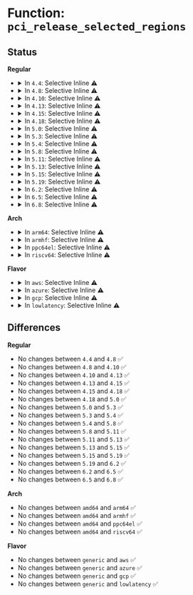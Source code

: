 # Function: <code>pci_release_selected_regions</code>

## Status
<b>Regular</b>
<ul>
<li>
<details>
<summary>In <code>4.4</code>: Selective Inline ⚠️</summary>

```c
void pci_release_selected_regions(struct pci_dev *pdev, int bars);
```

**Collision:** Unique Global

**Inline:** Selective

**Transformation:** False

**Instances:**

```
In drivers/pci/pci.c (ffffffff81434780)
Location: drivers/pci/pci.c:2917
Inline: True
Inline callers:
  - drivers/pci/pci.c:pci_release_regions
Direct callers:
  - lib/devres.c:pcim_iomap_regions_request_all
  - drivers/virtio/virtio_pci_modern.c:virtio_pci_modern_remove
```
**Symbols:**

```
ffffffff81434780-ffffffff814347bf: pci_release_selected_regions (STB_GLOBAL)
```
</details>
</li>
<li>
<details>
<summary>In <code>4.8</code>: Selective Inline ⚠️</summary>

```c
void pci_release_selected_regions(struct pci_dev *pdev, int bars);
```

**Collision:** Unique Global

**Inline:** Selective

**Transformation:** False

**Instances:**

```
In drivers/pci/pci.c (ffffffff81480151)
Location: drivers/pci/pci.c:3095
Inline: True
Inline callers:
  - drivers/pci/pci.c:pci_release_regions
Direct callers:
  - lib/devres.c:pcim_iomap_regions_request_all
  - drivers/virtio/virtio_pci_modern.c:virtio_pci_modern_remove
```
**Symbols:**

```
ffffffff81480100-ffffffff8148013f: pci_release_selected_regions (STB_GLOBAL)
```
</details>
</li>
<li>
<details>
<summary>In <code>4.10</code>: Selective Inline ⚠️</summary>

```c
void pci_release_selected_regions(struct pci_dev *pdev, int bars);
```

**Collision:** Unique Global

**Inline:** Selective

**Transformation:** False

**Instances:**

```
In drivers/pci/pci.c (ffffffff814a17a1)
Location: drivers/pci/pci.c:3133
Inline: True
Inline callers:
  - drivers/pci/pci.c:pci_release_regions
Direct callers:
  - lib/devres.c:pcim_iomap_regions_request_all
  - drivers/virtio/virtio_pci_modern.c:virtio_pci_modern_remove
```
**Symbols:**

```
ffffffff814a1750-ffffffff814a178f: pci_release_selected_regions (STB_GLOBAL)
```
</details>
</li>
<li>
<details>
<summary>In <code>4.13</code>: Selective Inline ⚠️</summary>

```c
void pci_release_selected_regions(struct pci_dev *pdev, int bars);
```

**Collision:** Unique Global

**Inline:** Selective

**Transformation:** False

**Instances:**

```
In drivers/pci/pci.c (ffffffff814ab331)
Location: drivers/pci/pci.c:3150
Inline: True
Inline callers:
  - drivers/pci/pci.c:pci_release_regions
Direct callers:
  - lib/devres.c:pcim_iomap_regions_request_all
  - drivers/virtio/virtio_pci_modern.c:virtio_pci_modern_remove
```
**Symbols:**

```
ffffffff814ab2e0-ffffffff814ab31f: pci_release_selected_regions (STB_GLOBAL)
```
</details>
</li>
<li>
<details>
<summary>In <code>4.15</code>: Selective Inline ⚠️</summary>

```c
void pci_release_selected_regions(struct pci_dev *pdev, int bars);
```

**Collision:** Unique Global

**Inline:** Selective

**Transformation:** False

**Instances:**

```
In drivers/pci/pci.c (ffffffff814ea551)
Location: drivers/pci/pci.c:3260
Inline: True
Inline callers:
  - drivers/pci/pci.c:pci_release_regions
Direct callers:
  - lib/devres.c:pcim_iomap_regions_request_all
  - drivers/virtio/virtio_pci_modern.c:virtio_pci_modern_remove
```
**Symbols:**

```
ffffffff814ea500-ffffffff814ea53f: pci_release_selected_regions (STB_GLOBAL)
```
</details>
</li>
<li>
<details>
<summary>In <code>4.18</code>: Selective Inline ⚠️</summary>

```c
void pci_release_selected_regions(struct pci_dev *pdev, int bars);
```

**Collision:** Unique Global

**Inline:** Selective

**Transformation:** False

**Instances:**

```
In drivers/pci/pci.c (ffffffff8151ac45)
Location: drivers/pci/pci.c:3406
Inline: True
Inline callers:
  - drivers/pci/pci.c:pci_release_regions
Direct callers:
  - lib/devres.c:pcim_iomap_regions_request_all
  - drivers/virtio/virtio_pci_modern.c:virtio_pci_modern_remove
```
**Symbols:**

```
ffffffff8151ac00-ffffffff8151ac3f: pci_release_selected_regions (STB_GLOBAL)
```
</details>
</li>
<li>
<details>
<summary>In <code>5.0</code>: Selective Inline ⚠️</summary>

```c
void pci_release_selected_regions(struct pci_dev *pdev, int bars);
```

**Collision:** Unique Global

**Inline:** Selective

**Transformation:** False

**Instances:**

```
In drivers/pci/pci.c (ffffffff815309a5)
Location: drivers/pci/pci.c:3671
Inline: True
Inline callers:
  - drivers/pci/pci.c:pci_release_regions
Direct callers:
  - lib/devres.c:pcim_iomap_regions_request_all
  - drivers/virtio/virtio_pci_modern.c:virtio_pci_modern_remove
```
**Symbols:**

```
ffffffff81530960-ffffffff8153099f: pci_release_selected_regions (STB_GLOBAL)
```
</details>
</li>
<li>
<details>
<summary>In <code>5.3</code>: Selective Inline ⚠️</summary>

```c
void pci_release_selected_regions(struct pci_dev *pdev, int bars);
```

**Collision:** Unique Global

**Inline:** Selective

**Transformation:** False

**Instances:**

```
In drivers/pci/pci.c (ffffffff81560325)
Location: drivers/pci/pci.c:3767
Inline: True
Inline callers:
  - drivers/pci/pci.c:pci_release_regions
Direct callers:
  - lib/devres.c:pcim_iomap_regions_request_all
  - drivers/virtio/virtio_pci_modern.c:virtio_pci_modern_remove
```
**Symbols:**

```
ffffffff815602e0-ffffffff8156031f: pci_release_selected_regions (STB_GLOBAL)
```
</details>
</li>
<li>
<details>
<summary>In <code>5.4</code>: Selective Inline ⚠️</summary>

```c
void pci_release_selected_regions(struct pci_dev *pdev, int bars);
```

**Collision:** Unique Global

**Inline:** Selective

**Transformation:** False

**Instances:**

```
In drivers/pci/pci.c (ffffffff81581445)
Location: drivers/pci/pci.c:3763
Inline: True
Inline callers:
  - drivers/pci/pci.c:pci_release_regions
Direct callers:
  - lib/devres.c:pcim_iomap_regions_request_all
  - drivers/virtio/virtio_pci_modern.c:virtio_pci_modern_remove
  - drivers/vfio/pci/vfio_pci.c:vfio_pci_mmap
  - drivers/vfio/pci/vfio_pci.c:vfio_pci_disable
  - drivers/vfio/pci/vfio_pci_rdwr.c:vfio_pci_setup_barmap
```
**Symbols:**

```
ffffffff81581400-ffffffff8158143f: pci_release_selected_regions (STB_GLOBAL)
```
</details>
</li>
<li>
<details>
<summary>In <code>5.8</code>: Selective Inline ⚠️</summary>

```c
void pci_release_selected_regions(struct pci_dev *pdev, int bars);
```

**Collision:** Unique Global

**Inline:** Selective

**Transformation:** False

**Instances:**

```
In drivers/pci/pci.c (ffffffff81627815)
Location: drivers/pci/pci.c:3833
Inline: True
Inline callers:
  - drivers/pci/pci.c:pci_release_regions
Direct callers:
  - lib/devres.c:pcim_iomap_regions_request_all
  - drivers/virtio/virtio_pci_modern.c:virtio_pci_modern_remove
  - drivers/vfio/pci/vfio_pci.c:vfio_pci_mmap
  - drivers/vfio/pci/vfio_pci.c:vfio_pci_disable
  - drivers/vfio/pci/vfio_pci_rdwr.c:vfio_pci_setup_barmap
```
**Symbols:**

```
ffffffff816276d0-ffffffff8162770f: pci_release_selected_regions (STB_GLOBAL)
```
</details>
</li>
<li>
<details>
<summary>In <code>5.11</code>: Selective Inline ⚠️</summary>

```c
void pci_release_selected_regions(struct pci_dev *pdev, int bars);
```

**Collision:** Unique Global

**Inline:** Selective

**Transformation:** False

**Instances:**

```
In drivers/pci/pci.c (ffffffff8164d4be)
Location: drivers/pci/pci.c:3897
Inline: True
Inline callers:
  - drivers/pci/pci.c:pci_release_regions
Direct callers:
  - lib/devres.c:pcim_iomap_regions_request_all
  - drivers/virtio/virtio_pci_modern.c:virtio_pci_modern_remove
  - drivers/vfio/pci/vfio_pci.c:vfio_pci_mmap
  - drivers/vfio/pci/vfio_pci.c:vfio_pci_disable
  - drivers/vfio/pci/vfio_pci_rdwr.c:vfio_pci_setup_barmap
```
**Symbols:**

```
ffffffff8164d370-ffffffff8164d3af: pci_release_selected_regions (STB_GLOBAL)
```
</details>
</li>
<li>
<details>
<summary>In <code>5.13</code>: Selective Inline ⚠️</summary>

```c
void pci_release_selected_regions(struct pci_dev *pdev, int bars);
```

**Collision:** Unique Global

**Inline:** Selective

**Transformation:** False

**Instances:**

```
In drivers/pci/pci.c (ffffffff8162fd9e)
Location: drivers/pci/pci.c:3928
Inline: True
Inline callers:
  - drivers/pci/pci.c:pci_release_regions
Direct callers:
  - lib/devres.c:pcim_iomap_regions_request_all
  - drivers/virtio/virtio_pci_modern_dev.c:vp_modern_remove
  - drivers/vfio/pci/vfio_pci.c:vfio_pci_mmap
  - drivers/vfio/pci/vfio_pci.c:vfio_pci_disable
  - drivers/vfio/pci/vfio_pci_rdwr.c:vfio_pci_setup_barmap
```
**Symbols:**

```
ffffffff8162fc50-ffffffff8162fc8f: pci_release_selected_regions (STB_GLOBAL)
```
</details>
</li>
<li>
<details>
<summary>In <code>5.15</code>: Selective Inline ⚠️</summary>

```c
void pci_release_selected_regions(struct pci_dev *pdev, int bars);
```

**Collision:** Unique Global

**Inline:** Selective

**Transformation:** False

**Instances:**

```
In drivers/pci/pci.c (ffffffff8169fa7e)
Location: drivers/pci/pci.c:3978
Inline: True
Inline callers:
  - drivers/pci/pci.c:pci_release_regions
Direct callers:
  - lib/devres.c:pcim_iomap_regions_request_all
  - drivers/virtio/virtio_pci_modern_dev.c:vp_modern_remove
  - drivers/vfio/pci/vfio_pci_core.c:vfio_pci_core_mmap
  - drivers/vfio/pci/vfio_pci_core.c:vfio_pci_core_disable
  - drivers/vfio/pci/vfio_pci_rdwr.c:vfio_pci_setup_barmap
```
**Symbols:**

```
ffffffff8169f930-ffffffff8169f96f: pci_release_selected_regions (STB_GLOBAL)
```
</details>
</li>
<li>
<details>
<summary>In <code>5.19</code>: Selective Inline ⚠️</summary>

```c
void pci_release_selected_regions(struct pci_dev *pdev, int bars);
```

**Collision:** Unique Global

**Inline:** Selective

**Transformation:** False

**Instances:**

```
In drivers/pci/pci.c (ffffffff817c153e)
Location: drivers/pci/pci.c:4072
Inline: True
Inline callers:
  - drivers/pci/pci.c:pci_release_regions
Direct callers:
  - lib/devres.c:pcim_iomap_regions_request_all
  - drivers/virtio/virtio_pci_modern_dev.c:vp_modern_remove
  - drivers/virtio/virtio_pci_modern_dev.c:vp_modern_probe
  - drivers/vfio/pci/vfio_pci_core.c:vfio_pci_core_mmap
  - drivers/vfio/pci/vfio_pci_core.c:vfio_pci_core_disable
  - drivers/vfio/pci/vfio_pci_rdwr.c:vfio_pci_setup_barmap
```
**Symbols:**

```
ffffffff817c13a0-ffffffff817c13e7: pci_release_selected_regions (STB_GLOBAL)
```
</details>
</li>
<li>
<details>
<summary>In <code>6.2</code>: Selective Inline ⚠️</summary>

```c
void pci_release_selected_regions(struct pci_dev *pdev, int bars);
```

**Collision:** Unique Global

**Inline:** Selective

**Transformation:** False

**Instances:**

```
In drivers/pci/pci.c (ffffffff818ddc9e)
Location: drivers/pci/pci.c:4015
Inline: True
Inline callers:
  - drivers/pci/pci.c:pci_release_regions
Direct callers:
  - lib/devres.c:pcim_iomap_regions_request_all
  - drivers/virtio/virtio_pci_modern_dev.c:vp_modern_remove
  - drivers/virtio/virtio_pci_modern_dev.c:vp_modern_probe
```
**Symbols:**

```
ffffffff818ddaa0-ffffffff818ddae7: pci_release_selected_regions (STB_GLOBAL)
```
</details>
</li>
<li>
<details>
<summary>In <code>6.5</code>: Selective Inline ⚠️</summary>

```c
void pci_release_selected_regions(struct pci_dev *pdev, int bars);
```

**Collision:** Unique Global

**Inline:** Selective

**Transformation:** False

**Instances:**

```
In drivers/pci/pci.c (ffffffff819210fe)
Location: drivers/pci/pci.c:4053
Inline: True
Inline callers:
  - drivers/pci/pci.c:pci_release_regions
Direct callers:
  - lib/devres.c:pcim_iomap_regions_request_all
  - drivers/virtio/virtio_pci_modern_dev.c:vp_modern_remove
  - drivers/virtio/virtio_pci_modern_dev.c:vp_modern_probe
```
**Symbols:**

```
ffffffff81920f00-ffffffff81920f47: pci_release_selected_regions (STB_GLOBAL)
```
</details>
</li>
<li>
<details>
<summary>In <code>6.8</code>: Selective Inline ⚠️</summary>

```c
void pci_release_selected_regions(struct pci_dev *pdev, int bars);
```

**Collision:** Unique Global

**Inline:** Selective

**Transformation:** False

**Instances:**

```
In drivers/pci/pci.c (ffffffff8196929e)
Location: drivers/pci/pci.c:4167
Inline: True
Inline callers:
  - drivers/pci/pci.c:pci_release_regions
Direct callers:
  - lib/devres.c:pcim_iomap_regions_request_all
  - drivers/virtio/virtio_pci_modern_dev.c:vp_modern_remove
  - drivers/virtio/virtio_pci_modern_dev.c:vp_modern_probe
```
**Symbols:**

```
ffffffff819690a0-ffffffff819690e7: pci_release_selected_regions (STB_GLOBAL)
```
</details>
</li>
</ul>
<b>Arch</b>
<ul>
<li>
<details>
<summary>In <code>arm64</code>: Selective Inline ⚠️</summary>

```c
void pci_release_selected_regions(struct pci_dev *pdev, int bars);
```

**Collision:** Unique Global

**Inline:** Selective

**Transformation:** False

**Instances:**

```
In drivers/pci/pci.c (ffff8000106e445c)
Location: drivers/pci/pci.c:3763
Inline: True
Inline callers:
  - drivers/pci/pci.c:pci_release_regions
Direct callers:
  - lib/devres.c:pcim_iomap_regions_request_all
  - drivers/virtio/virtio_pci_modern.c:virtio_pci_modern_remove
```
**Symbols:**

```
ffff8000106e43d0-ffff8000106e4434: pci_release_selected_regions (STB_GLOBAL)
```
</details>
</li>
<li>
<details>
<summary>In <code>armhf</code>: Selective Inline ⚠️</summary>

```c
void pci_release_selected_regions(struct pci_dev *pdev, int bars);
```

**Collision:** Unique Global

**Inline:** Selective

**Transformation:** False

**Instances:**

```
In drivers/pci/pci.c (c088027c)
Location: drivers/pci/pci.c:3763
Inline: True
Inline callers:
  - drivers/pci/pci.c:pci_release_regions
Direct callers:
  - lib/devres.c:pcim_iomap_regions_request_all
  - drivers/virtio/virtio_pci_modern.c:virtio_pci_modern_remove
```
**Symbols:**

```
c088021c-c0880268: pci_release_selected_regions (STB_GLOBAL)
```
</details>
</li>
<li>
<details>
<summary>In <code>ppc64el</code>: Selective Inline ⚠️</summary>

```c
void pci_release_selected_regions(struct pci_dev *pdev, int bars);
```

**Collision:** Unique Global

**Inline:** Selective

**Transformation:** False

**Instances:**

```
In drivers/pci/pci.c (c00000000085ea28)
Location: drivers/pci/pci.c:3763
Inline: True
Inline callers:
  - drivers/pci/pci.c:pci_release_regions
Direct callers:
  - lib/devres.c:pcim_iomap_regions_request_all
  - drivers/virtio/virtio_pci_modern.c:virtio_pci_modern_remove
  - drivers/vfio/pci/vfio_pci.c:vfio_pci_mmap
  - drivers/vfio/pci/vfio_pci.c:vfio_pci_disable
  - drivers/vfio/pci/vfio_pci_rdwr.c:vfio_pci_setup_barmap
```
**Symbols:**

```
c00000000085e960-c00000000085e9f4: pci_release_selected_regions (STB_GLOBAL)
```
</details>
</li>
<li>
<details>
<summary>In <code>riscv64</code>: Selective Inline ⚠️</summary>

```c
void pci_release_selected_regions(struct pci_dev *pdev, int bars);
```

**Collision:** Unique Global

**Inline:** Selective

**Transformation:** False

**Instances:**

```
In drivers/pci/pci.c (ffffffe0004bb976)
Location: drivers/pci/pci.c:3763
Inline: True
Inline callers:
  - drivers/pci/pci.c:pci_release_regions
Direct callers:
  - lib/devres.c:pcim_iomap_regions_request_all
  - drivers/virtio/virtio_pci_modern.c:virtio_pci_modern_remove
```
**Symbols:**

```
ffffffe0004bb90e-ffffffe0004bb962: pci_release_selected_regions (STB_GLOBAL)
```
</details>
</li>
</ul>
<b>Flavor</b>
<ul>
<li>
<details>
<summary>In <code>aws</code>: Selective Inline ⚠️</summary>

```c
void pci_release_selected_regions(struct pci_dev *pdev, int bars);
```

**Collision:** Unique Global

**Inline:** Selective

**Transformation:** False

**Instances:**

```
In drivers/pci/pci.c (ffffffff81575965)
Location: drivers/pci/pci.c:3763
Inline: True
Inline callers:
  - drivers/pci/pci.c:pci_release_regions
Direct callers:
  - lib/devres.c:pcim_iomap_regions_request_all
  - drivers/virtio/virtio_pci_modern.c:virtio_pci_modern_remove
  - drivers/nvme/host/pci.c:nvme_probe
```
**Symbols:**

```
ffffffff81575920-ffffffff8157595f: pci_release_selected_regions (STB_GLOBAL)
```
</details>
</li>
<li>
<details>
<summary>In <code>azure</code>: Selective Inline ⚠️</summary>

```c
void pci_release_selected_regions(struct pci_dev *pdev, int bars);
```

**Collision:** Unique Global

**Inline:** Selective

**Transformation:** False

**Instances:**

```
In drivers/pci/pci.c (ffffffff815640c5)
Location: drivers/pci/pci.c:3763
Inline: True
Inline callers:
  - drivers/pci/pci.c:pci_release_regions
Direct callers:
  - lib/devres.c:pcim_iomap_regions_request_all
  - drivers/virtio/virtio_pci_modern.c:virtio_pci_modern_remove
  - drivers/nvme/host/pci.c:nvme_probe
  - drivers/vfio/pci/vfio_pci.c:vfio_pci_mmap
  - drivers/vfio/pci/vfio_pci.c:vfio_pci_disable
  - drivers/vfio/pci/vfio_pci_rdwr.c:vfio_pci_setup_barmap
```
**Symbols:**

```
ffffffff81564080-ffffffff815640bf: pci_release_selected_regions (STB_GLOBAL)
```
</details>
</li>
<li>
<details>
<summary>In <code>gcp</code>: Selective Inline ⚠️</summary>

```c
void pci_release_selected_regions(struct pci_dev *pdev, int bars);
```

**Collision:** Unique Global

**Inline:** Selective

**Transformation:** False

**Instances:**

```
In drivers/pci/pci.c (ffffffff81575195)
Location: drivers/pci/pci.c:3763
Inline: True
Inline callers:
  - drivers/pci/pci.c:pci_release_regions
Direct callers:
  - lib/devres.c:pcim_iomap_regions_request_all
  - drivers/virtio/virtio_pci_modern.c:virtio_pci_modern_remove
  - drivers/vfio/pci/vfio_pci.c:vfio_pci_mmap
  - drivers/vfio/pci/vfio_pci.c:vfio_pci_disable
  - drivers/vfio/pci/vfio_pci_rdwr.c:vfio_pci_setup_barmap
```
**Symbols:**

```
ffffffff81575150-ffffffff8157518f: pci_release_selected_regions (STB_GLOBAL)
```
</details>
</li>
<li>
<details>
<summary>In <code>lowlatency</code>: Selective Inline ⚠️</summary>

```c
void pci_release_selected_regions(struct pci_dev *pdev, int bars);
```

**Collision:** Unique Global

**Inline:** Selective

**Transformation:** False

**Instances:**

```
In drivers/pci/pci.c (ffffffff8158f765)
Location: drivers/pci/pci.c:3763
Inline: True
Inline callers:
  - drivers/pci/pci.c:pci_release_regions
Direct callers:
  - lib/devres.c:pcim_iomap_regions_request_all
  - drivers/virtio/virtio_pci_modern.c:virtio_pci_modern_remove
  - drivers/vfio/pci/vfio_pci.c:vfio_pci_mmap
  - drivers/vfio/pci/vfio_pci.c:vfio_pci_disable
  - drivers/vfio/pci/vfio_pci_rdwr.c:vfio_pci_setup_barmap
```
**Symbols:**

```
ffffffff8158f720-ffffffff8158f75f: pci_release_selected_regions (STB_GLOBAL)
```
</details>
</li>
</ul>

## Differences
<b>Regular</b>
<ul>
<li>
No changes between <code>4.4</code> and <code>4.8</code> ✅
</li>
<li>
No changes between <code>4.8</code> and <code>4.10</code> ✅
</li>
<li>
No changes between <code>4.10</code> and <code>4.13</code> ✅
</li>
<li>
No changes between <code>4.13</code> and <code>4.15</code> ✅
</li>
<li>
No changes between <code>4.15</code> and <code>4.18</code> ✅
</li>
<li>
No changes between <code>4.18</code> and <code>5.0</code> ✅
</li>
<li>
No changes between <code>5.0</code> and <code>5.3</code> ✅
</li>
<li>
No changes between <code>5.3</code> and <code>5.4</code> ✅
</li>
<li>
No changes between <code>5.4</code> and <code>5.8</code> ✅
</li>
<li>
No changes between <code>5.8</code> and <code>5.11</code> ✅
</li>
<li>
No changes between <code>5.11</code> and <code>5.13</code> ✅
</li>
<li>
No changes between <code>5.13</code> and <code>5.15</code> ✅
</li>
<li>
No changes between <code>5.15</code> and <code>5.19</code> ✅
</li>
<li>
No changes between <code>5.19</code> and <code>6.2</code> ✅
</li>
<li>
No changes between <code>6.2</code> and <code>6.5</code> ✅
</li>
<li>
No changes between <code>6.5</code> and <code>6.8</code> ✅
</li>
</ul>
<b>Arch</b>
<ul>
<li>
No changes between <code>amd64</code> and <code>arm64</code> ✅
</li>
<li>
No changes between <code>amd64</code> and <code>armhf</code> ✅
</li>
<li>
No changes between <code>amd64</code> and <code>ppc64el</code> ✅
</li>
<li>
No changes between <code>amd64</code> and <code>riscv64</code> ✅
</li>
</ul>
<b>Flavor</b>
<ul>
<li>
No changes between <code>generic</code> and <code>aws</code> ✅
</li>
<li>
No changes between <code>generic</code> and <code>azure</code> ✅
</li>
<li>
No changes between <code>generic</code> and <code>gcp</code> ✅
</li>
<li>
No changes between <code>generic</code> and <code>lowlatency</code> ✅
</li>
</ul>
